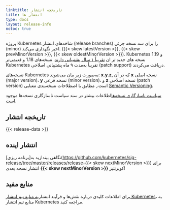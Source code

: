 ```yaml
---
linktitle: تاریخچه انتشار
title: انتشار ها
type: docs
layout: release-info
notoc: true
---
```

<!-- overview -->

پروژه Kubernetes شاخه‌های انتشار (release branches) را برای سه نسخه جزئی (minor) اخیر نگهداری می‌کند.
({{< skew latestVersion >}}, {{< skew prevMinorVersion >}}, {{< skew oldestMinorVersion >}}).
Kubernetes 1.19 و نسخه های جدید تر ان
[تقریباً ۱ سال پشتیبانی دارند](/releases/patch-releases/#support-period).
نسخه‌های 1.18 و قدیمی‌تر Kubernetes تقریباً به‌مدت ۹ ماه پشتیبانی اصلاحی (patch support) دریافت می‌کردند.

نسخه‌های Kubernetes به‌صورت زیر بیان می‌شوند: **x.y.z**,
که در آن **x** نسخه اصلی (major version)، **y** نسخه فرعی (minor version)، و **z** نسخه اصلاحی (patch version) است.,
مطابق با اصطلاحات نسخه‌بندی معنایی [Semantic Versioning](https://semver.org/).

[سیاست ناسازگاری نسخه‌ها](/releases/version-skew-policy/)اطلاعات بیشتر در سند سیاست ناسازگاری نسخه‌ها موجود است.
<!-- body -->

## تاریخجه انتشار

{{< release-data >}}

## انتشار اینده

نگاهی بیندازید به[برنامه ریزی](https://github.com/kubernetes/sig-release/tree/master/releases/release-{{< skew nextMinorVersion >}})
برای انتشار نسخه بعدی **{{< skew nextMinorVersion >}}** کوبرنتیز!
## منابع مفید

برای اطلاعات کلیدی درباره نقش‌ها و فرآیند انتشار[به منابع تیم انتشار Kubernetes](https://github.com/kubernetes/sig-release/tree/master/release-team)، به منابع تیم انتشار Kubernetes مراجعه کنید.